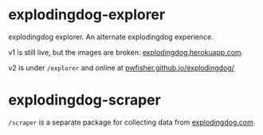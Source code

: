 # explodingdog-explorer

explodingdog explorer. An alternate explodingdog experience.

v1 is still live, but the images are broken: [explodingdog.herokuapp.com](https://explodingdog.herokuapp.com).

v2 is under `/explorer` and online at [pwfisher.github.io/explodingdog/](https://pwfisher.github.io/explodingdog/)

# explodingdog-scraper

`/scraper` is a separate package for collecting data from [explodingdog.com](http://explodingdog.com).
